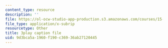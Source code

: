 ```yaml
---
content_type: resource
description: ''
file: https://ol-ocw-studio-app-production.s3.amazonaws.com/courses/15-071-the-analytics-edge-spring-2017/9d3bca5a1960f190c36936ab27120445_98cyATFdwIk.srt
file_type: application/x-subrip
resourcetype: Other
title: 3play caption file
uid: 9d3bca5a-1960-f190-c369-36ab27120445
---
```

